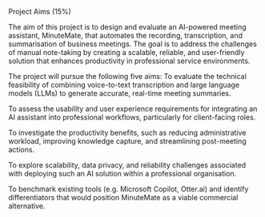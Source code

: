 Project Aims (15%)

The aim of this project is to design and evaluate an AI-powered meeting assistant, MinuteMate, that automates the recording, transcription, and summarisation of business meetings. The goal is to address the challenges of manual note-taking by creating a scalable, reliable, and user-friendly solution that enhances productivity in professional service environments.

The project will pursue the following five aims:
To evaluate the technical feasibility of combining voice-to-text transcription and large language models (LLMs) to generate accurate, real-time meeting summaries.


To assess the usability and user experience requirements for integrating an AI assistant into professional workflows, particularly for client-facing roles.


To investigate the productivity benefits, such as reducing administrative workload, improving knowledge capture, and streamlining post-meeting actions.


To explore scalability, data privacy, and reliability challenges associated with deploying such an AI solution within a professional organisation.


To benchmark existing tools (e.g. Microsoft Copilot, Otter.ai) and identify differentiators that would position MinuteMate as a viable commercial alternative.
